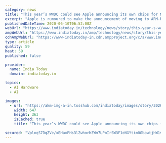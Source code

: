```yaml
---
category: news
title: "This year’s WWDC could see Apple announcing its own chips for MacBooks"
excerpt: "Apple is rumoured to make the announcement of moving to ARM-based chips for its MacBooks and Macs at this year’s WWDC event."
publishedDateTime: 2020-06-10T06:52:00Z
webUrl: "https://www.indiatoday.in/technology/news/story/this-year-s-wwdc-could-see-apple-announcing-its-own-chips-for-macbooks-1687447-2020-06-10"
ampWebUrl: "https://www.indiatoday.in/amp/technology/news/story/this-year-s-wwdc-could-see-apple-announcing-its-own-chips-for-macbooks-1687447-2020-06-10"
cdnAmpWebUrl: "https://www-indiatoday-in.cdn.ampproject.org/c/s/www.indiatoday.in/amp/technology/news/story/this-year-s-wwdc-could-see-apple-announcing-its-own-chips-for-macbooks-1687447-2020-06-10"
type: article
quality: 59
heat: 59
published: false

provider:
  name: India Today
  domain: indiatoday.in

topics:
  - AI Hardware
  - AI

images:
  - url: "https://akm-img-a-in.tosshub.com/indiatoday/images/story/202006/macbook_pro-647x363.png?PcPFG30fjGWZ.eqXrzBL7kJ1.5sdnlH7"
    width: 647
    height: 363
    isCached: true
    title: "This year’s WWDC could see Apple announcing its own chips for MacBooks"

secured: "VploqS7DqZVe/xEHaxPHs3lZwhorhZWm7LPoIrSW3F1eNGYtim0GbawtjhW1vnoLn74gS83p9cU9GVGU5QiHTjYn9T0TkT/9oHr6tsJ6dBxoDsZU7HdsR7xr1r2EhgzzvHeASukLyv3c3Te+mn980tFG6aSSqNyzQI2GH7D59sO3cr5BIivIkdiZk8c6zW+12bRv7SrYcwbaA1r6AXWsoWAvwgCRZVh3vN0Of+iaMWZXFzpnP/PVfqh7X6nuGpKGJzF3ibbE8t61elxbJvGWeXXKXbHZQ8dFRRYPEW5x5lczEEs1avUEsYsCu7GOITNe;HdfhqvJaaUXfELBwtgg02A=="
---
```


